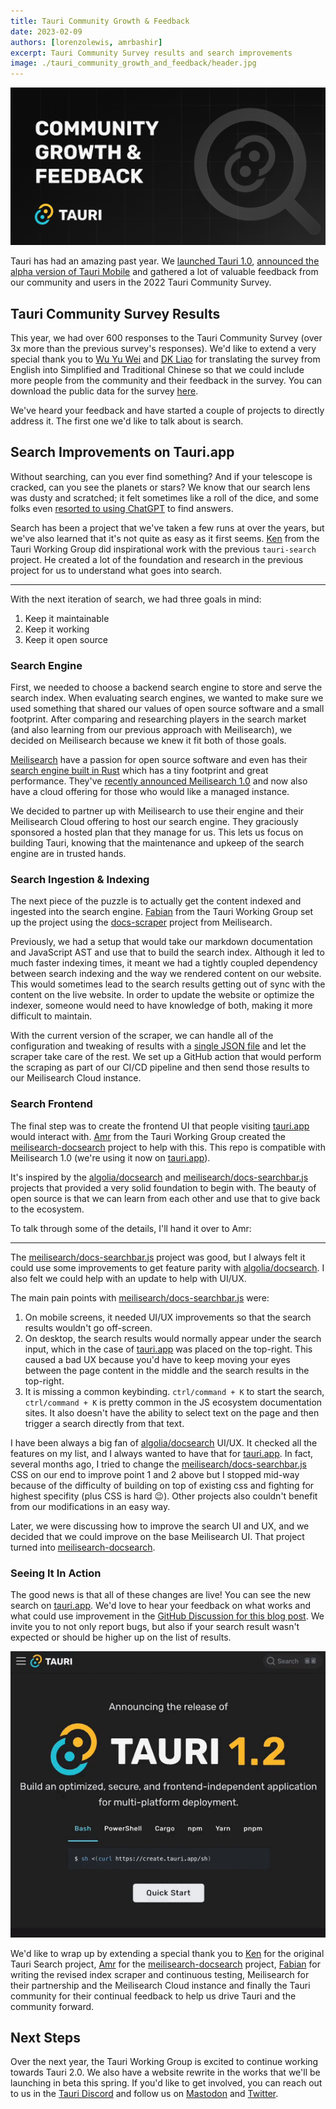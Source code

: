 ```yaml
---
title: Tauri Community Growth & Feedback
date: 2023-02-09
authors: [lorenzolewis, amrbashir]
excerpt: Tauri Community Survey results and search improvements
image: ./tauri_community_growth_and_feedback/header.jpg
---
```


![Community growth and feedback hero image](./tauri_community_growth_and_feedback/header.jpg)

Tauri has had an amazing past year. We [launched Tauri 1.0](https://tauri.app/blog/2022/06/19/tauri-1-0/), [announced the alpha version of Tauri Mobile](https://tauri.app/blog/2022/12/09/tauri-mobile-alpha) and gathered a lot of valuable feedback from our community and users in the 2022 Tauri Community Survey.

## Tauri Community Survey Results

This year, we had over 600 responses to the Tauri Community Survey (over 3x more than the previous survey's responses). We'd like to extend a very special thank you to [Wu Yu Wei](https://github.com/wusyong) and [DK Liao](https://github.com/dklassic) for translating the survey from English into Simplified and Traditional Chinese so that we could include more people from the community and their feedback in the survey. You can download the public data for the survey [here](/tauri-community-survey-2022-data.csv).

We've heard your feedback and have started a couple of projects to directly address it. The first one we'd like to talk about is search.

## Search Improvements on Tauri.app

Without searching, can you ever find something? And if your telescope is cracked, can you see the planets or stars? We know that our search lens was dusty and scratched; it felt sometimes like a roll of the dice, and some folks even [resorted to using ChatGPT](https://twitter.com/danielcroe/status/1619703406482059265) to find answers.

Search has been a project that we've taken a few runs at over the years, but we've also learned that it's not quite as easy as it first seems. [Ken](https://github.com/yankeeinlondon) from the Tauri Working Group did inspirational work with the previous `tauri-search` project. He created a lot of the foundation and research in the previous project for us to understand what goes into search.

---

With the next iteration of search, we had three goals in mind:

1. Keep it maintainable
2. Keep it working
3. Keep it open source

### Search Engine

First, we needed to choose a backend search engine to store and serve the search index. When evaluating search engines, we wanted to make sure we used something that shared our values of open source software and a small footprint. After comparing and researching players in the search market (and also learning from our previous approach with Meilisearch), we decided on Meilisearch because we knew it fit both of those goals.

[Meilisearch](https://www.meilisearch.com) have a passion for open source software and even has their [search engine built in Rust](https://github.com/meilisearch/meilisearch) which has a tiny footprint and great performance. They've [recently announced Meilisearch 1.0](https://blog.meilisearch.com/v1-enterprise-ready-stable/) and now also have a cloud offering for those who would like a managed instance.

We decided to partner up with Meilisearch to use their engine and their Meilisearch Cloud offering to host our search engine. They graciously sponsored a hosted plan that they manage for us. This lets us focus on building Tauri, knowing that the maintenance and upkeep of the search engine are in trusted hands.

### Search Ingestion & Indexing

The next piece of the puzzle is to actually get the content indexed and ingested into the search engine. [Fabian](https://github.com/FabianLars) from the Tauri Working Group set up the project using the [docs-scraper](https://github.com/meilisearch/docs-scraper) project from Meilisearch.

Previously, we had a setup that would take our markdown documentation and JavaScript AST and use that to build the search index. Although it led to much faster indexing times, it meant we had a tightly coupled dependency between search indexing and the way we rendered content on our website. This would sometimes lead to the search results getting out of sync with the content on the live website. In order to update the website or optimize the indexer, someone would need to have knowledge of both, making it more difficult to maintain.

With the current version of the scraper, we can handle all of the configuration and tweaking of results with a [single JSON file](https://github.com/tauri-apps/tauri-docs/blob/dev/scraper.json) and let the scraper take care of the rest. We set up a GitHub action that would perform the scraping as part of our CI/CD pipeline and then send those results to our Meilisearch Cloud instance.

### Search Frontend

The final step was to create the frontend UI that people visiting [tauri.app](https://tauri.app) would interact with. [Amr](https://github.com/amrbashir) from the Tauri Working Group created the [meilisearch-docsearch](https://github.com/tauri-apps/meilisearch-docsearch) project to help with this. This repo is compatible with Meilisearch 1.0 (we're using it now on [tauri.app](https://tauri.app)).

It's inspired by the [algolia/docsearch](https://github.com/algolia/docsearch/) and [meilisearch/docs-searchbar.js](https://github.com/meilisearch/docs-searchbar.js/) projects that provided a very solid foundation to begin with. The beauty of open source is that we can learn from each other and use that to give back to the ecosystem.

To talk through some of the details, I'll hand it over to Amr:

---

The [meilisearch/docs-searchbar.js](https://github.com/meilisearch/docs-searchbar.js/) project was good, but I always felt it could use some improvements to get feature parity with [algolia/docsearch](https://github.com/algolia/docsearch/). I also felt we could help with an update to help with UI/UX.

The main pain points with [meilisearch/docs-searchbar.js](https://github.com/meilisearch/docs-searchbar.js/) were:

1. On mobile screens, it needed UI/UX improvements so that the search results wouldn't go off-screen.
2. On desktop, the search results would normally appear under the search input, which in the case of [tauri.app](https://tauri.app) was placed on the top-right. This caused a bad UX because you'd have to keep moving your eyes between the page content in the middle and the search results in the top-right.
3. It is missing a common keybinding. `ctrl/command + K` to start the search, `ctrl/command + K` is pretty common in the JS ecosystem documentation sites. It also doesn't have the ability to select text on the page and then trigger a search directly from that text.

I have been always a big fan of [algolia/docsearch](https://github.com/algolia/docsearch/) UI/UX. It checked all the features on my list, and I always wanted to have that for [tauri.app](https://tauri.app). In fact, several months ago, I tried to change the [meilisearch/docs-searchbar.js](https://github.com/meilisearch/docs-searchbar.js/) CSS on our end to improve point 1 and 2 above but I stopped mid-way because of the difficulty of building on top of existing css and fighting for highest specifity (plus CSS is hard :wink:). Other projects also couldn't benefit from our modifications in an easy way.

Later, we were discussing how to improve the search UI and UX, and we decided that we could improve on the base Meilisearch UI. That project turned into [meilisearch-docsearch](https://github.com/tauri-apps/meilisearch-docsearch).

### Seeing It In Action

The good news is that all of these changes are live! You can see the new search on [tauri.app](https://tauri.app). We'd love to hear your feedback on what works and what could use improvement in the [GitHub Discussion for this blog post](https://github.com/tauri-apps/tauri-docs/discussions/1115). We invite you to not only report bugs, but also if your search result wasn't expected or should be higher up on the list of results.

![Search Preview](./tauri_community_growth_and_feedback/search_preview.gif)

We'd like to wrap up by extending a special thank you to [Ken](https://github.com/yankeeinlondon) for the original Tauri Search project, [Amr](https://github.com/amrbashir) for the [meilisearch-docsearch](https://github.com/tauri-apps/meilisearch-docsearch) project, [Fabian](https://github.com/FabianLars) for writing the revised index scraper and continuous testing, Meilisearch for their partnership and the Meilisearch Cloud instance and finally the Tauri community for their continual feedback to help us drive Tauri and the community forward.

## Next Steps

Over the next year, the Tauri Working Group is excited to continue working towards Tauri 2.0. We also have a website rewrite in the works that we'll be launching in beta this spring. If you'd like to get involved, you can reach out to us in the [Tauri Discord](https://discord.com/invite/tauri) and follow us on [Mastodon](https://fosstodon.org/@TauriApps) and [Twitter](https://twitter.com/TauriApps).
